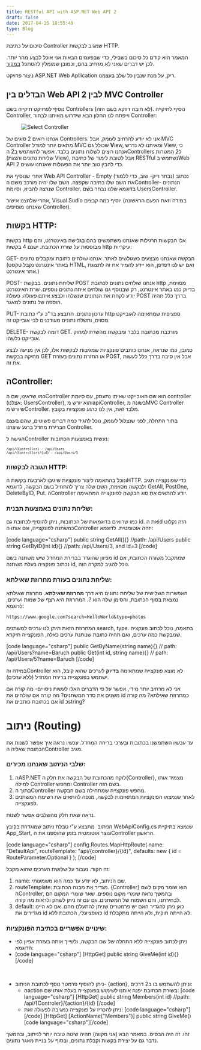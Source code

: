 ```yaml
---
title: RESTful API with ASP.NET Web API 2
draft: false
date: 2017-04-25 18:55:49
type: Blog
---
```


<!-- wp:paragraph -->
<p>סיכום על כתיבת Controller שמגיב לבקשות HTTP.</p>
<!-- /wp:paragraph -->
<!-- wp:paragraph -->
<p>המאמר הוא קודם כל סיכום בשבילי, כדי שבפעמים הבאות אני אוכל לבצע מהר יותר. לכן יש דברים שאני לא מרחיב בהם, וכמובן שמומלץ להסתכל <a href="https://docs.microsoft.com/en-us/aspnet/web-api/overview/" rel="noopener noreferrer" target="_blank">במקור</a>.</p>
<!-- /wp:paragraph -->
<!-- wp:paragraph -->
<p>ניצור פרויקט ASP.NET Web Apllication ריק, על מנת שנבין כל שלב בעצמנו.</p>
<!-- /wp:paragraph -->
<!-- wp:heading -->
<h2>הבדלים בין Web API 2 לבין MVC Controller</h2>
<!-- /wp:heading -->
<!-- wp:paragraph -->
<p>נוסיף לפרויקט תיקייה בשם Controllers (לא חובה דווקא בשם הזה). נוסיף לתיקייה Controller, וייפתח לנו החלון הבא שידרוש מאיתנו לבחור Controller:</p>
<!-- /wp:paragraph -->
<!-- wp:image {"id":558} -->
<figure class="wp-block-image"><img alt="Select Controller" class="wp-image-558" src="https://baruchiro.files.wordpress.com/2017/04/e2808fe2808fd79cd79bd799d793d794.png"/></figure>
<!-- /wp:image -->
<!-- wp:paragraph -->
<p>אנחנו רואים 2 סוגים של Controllers. אני לא יודע להרחיב לעומק, אבל MVC Controller מתאים יותר למודל MVC שכולל גם <strong>V</strong>iew, ומאיתנו לא נדרש View, כי אנחנו רוצים לשלוח נתונים בלבד. אפשר להשתמש ב2 הControllers ל2 המטרות (שליחת נתונים והצגת View), אבל לטובת לימוד של כתיבת RESTful נשתמש בWeb API 2 כדי להבין טוב יותר את הפעולות שאנחנו עושים.</p>
<!-- /wp:paragraph -->
<!-- wp:paragraph -->
<p>אחרי שנוסיף את Web API Controller - Empty (נבחר ריק- שוב, כדי ללמוד) נכתוב את השם שלו בתיבה שקפצה. השם שלו יהיה מורכב משם הController- הנתונים שנרצה להביא, וסיומת Controller. בדוגמא שלנו נבחר בשם UsersController.</p>
<!-- /wp:paragraph -->
<!-- wp:paragraph -->
<p>אחרי שלחצנו אישור, Visual Sudio יוסיף כמה קבצים (במידה וזאת הפעם הראשונה שאנחנו מוסיפים Controller).</p>
<!-- /wp:paragraph -->
<!-- wp:heading -->
<h2>בקשות HTTP:</h2>
<!-- /wp:heading -->
<!-- wp:paragraph -->
<p>בקשות http אלו הבקשות הרגילות שאנחנו משתמשים בהם בגלישה באינטרנט, והם מבוססות על שורת הכתובת. ישנם 4 בקשות http עיקריות:</p>
<!-- /wp:paragraph -->
<!-- wp:paragraph -->
<p>GET- הבקשה שאנחנו מבצעים כשגולשים לאתר. אנחנו שולחים כתובת ומקבלים נתונים (באתר אינטרנט נקבל טקסט HTML, ואם יש לנו דפדפן, הוא יידע להמיר את זה לתצוגת אתר אינטרנט.)</p>
<!-- /wp:paragraph -->
<!-- wp:paragraph -->
<p>POST- שליחת נתונים. בבקשת POST אנחנו שולחים נתונים לכתובת http מסוימת, בדיוק כמו באתר אינטרנט, רק שבנוסף גם שולחים איתה נתונים נוספים. שרת האינטרנט יודע לקחת את הנתונים שנשלחו ולבצע איתם פעולה. פעולת POST בדרך כלל תהיה הוספה של נתונים למאגר.</p>
<!-- /wp:paragraph -->
<!-- wp:paragraph -->
<p>PUT- עדכון נתונים. תתבצע בד"כ ע"י כתובת http ספציפית שמתאימה לאובייקט מסוים, ותשלח נתונים מעודכנים לבי אובייקט זה.</p>
<!-- /wp:paragraph -->
<!-- wp:paragraph -->
<p>DELETE- דומה לבקשת GET. מורכבת מכתובת בלבד ומבקשת מהשרת למחוק אובייקט כלשהו.</p>
<!-- /wp:paragraph -->
<!-- wp:paragraph -->
<p>כמובן, כמו שנראה, אנחנו כותבים פונקציות שמגיבות לבקשות אלו, לכן אין מניעה לבצע מחיקה בבקשת GET או החזרת נתונים בעזרת POST, אבל אין סיבה בדרך כלל לעשות את זה.</p>
<!-- /wp:paragraph -->
<!-- wp:heading -->
<h2>הController:</h2>
<!-- /wp:heading -->
<!-- wp:paragraph -->
<p>כמו שראינו, שם הController הוא שם האובייקט שאיתו נתעסק, עם סיומת controller (אצלנו: UsersController), והוא יורש מapiController, בשונה מMVC Controller שיורש מController. מלבד זאת, אין לנו כרגע פונקציות בקובץ.</p>
<!-- /wp:paragraph -->
<!-- wp:paragraph -->
<p>בתור התחלה, לפני שנצלול לעומק, נוכל להגיד כמה דברים פשוטים, שהם בעצם הברירת מחדל ברגע שיצרנו Controller.</p>
<!-- /wp:paragraph -->
<!-- wp:paragraph -->
<p>הגישה לController נעשית באמצעות הכתובות:</p>
<!-- /wp:paragraph -->
<!-- wp:paragraph {"direction":"ltr"} -->
<p dir="ltr"><code><code><code>/api/{Controller} - /api/Users<br/>/api/{Controller}/{id} - /api/Users/5</code></code></code></p>
<!-- /wp:paragraph -->
<!-- wp:heading {"level":3} -->
<h3>תגובה לבקשות HTTP:</h3>
<!-- /wp:heading -->
<!-- wp:paragraph -->
<p>ונוכל בהתאמה ליצור פונקציות שיגיבו לארבעת בקשות הHTTP. כדי שפונקצייה תגיב לבקשה מסוימת, השם שלה צריך להתחיל בשם הבקשה, לדוגמא: GetAll, PostOne, DeleteByID, Put. הController יודע להתאים את סוג הבקשה לפונקצייה המתאימה.</p>
<!-- /wp:paragraph -->
<!-- wp:heading {"level":3} -->
<h3>שליחת נתונים באמצעות תבנית:</h3>
<!-- /wp:heading -->
<!-- wp:paragraph -->
<p>כמו שרואים בדוגמאות של הכתובות, ניתן להוסיף לכתובת גם id. את הid הזה נקלוט כמשתנה לפונקצייה, וגם אותו הController יזהה אוטומטית. לדוגמא:</p>
<!-- /wp:paragraph -->
<!-- wp:html -->
[code language="csharp"]
public string GetAll(){} //path: /api/Users
public string GetByID(int id){} //path: /api/Users/3, and id=3
[/code]
<!-- /wp:html -->
<!-- wp:paragraph -->
<p>מכיוון שהוגדר בברירת המחדל שיש משתנה בשם id שמתקבל משורת הכתובת, אם נכתוב פונקציה בעלת משתנה id, נוכל להגיב למקרה הזה.</p>
<!-- /wp:paragraph -->
<!-- wp:heading {"level":3} -->
<h3>שליחת נתונים בעזרת מחרוזת שאילתא:</h3>
<!-- /wp:heading -->
<!-- wp:paragraph -->
<p>האפשרות השלישית של שליחת נתונים היא דרך <strong>מחרוזת שאילתא</strong>. מחרוזת שאילתא נמצאת בסוף הכתובת, והסימן שלה הוא ?. המחרוזת היא רצף של שמות וערכים, לדוגמא:</p>
<!-- /wp:paragraph -->
<!-- wp:paragraph {"direction":"ltr"} -->
<p dir="ltr"><code>https://www.google.com?search=HelloWorld&amp;type=photos</code></p>
<!-- /wp:paragraph -->
<!-- wp:paragraph -->
<p>המחרוזת הזאת תיתן לנו ערכים למשתנים search, type. בתאמה, נוכל לכתוב פונקציה שמבקשת כמה ערכים, ואם תהיה כתובת שנותנת ערכים כאלה, הפונקצייה תיקרא.</p>
<!-- /wp:paragraph -->
<!-- wp:html -->
[code language="csharp"]
public GetByName(string name){} // path: /api/Users?name=Baruch
public Get(int id, string name){} // path: /api/Users/5?name=Baruch
[/code]
<!-- /wp:html -->
<!-- wp:paragraph -->
<p>במידה והController לא מוצא פונקצייה שמתאימה <strong>בדיוק</strong> לערכים שהוא קיבל, הוא ישתמש בפונקציית ברירת המחדל (ללא ערכים).</p>
<!-- /wp:paragraph -->
<!-- wp:paragraph -->
<p>אני לא מרחיב יותר מידי, אפשר על פי הדברים האלו לעשות ניסויים- מה קורה אם משנים את סדר המשתנים? מה קורה אם שולחים את id כמחרוזת שאילתא? מה קורה אם בכתובת כותבים את id כstring?</p>
<!-- /wp:paragraph -->
<!-- wp:heading {"level":1} -->
<h1>ניתוב (Routing)</h1>
<!-- /wp:heading -->
<!-- wp:paragraph -->
<p>עד עכשיו השתמשנו בכתובות ובערכי ברירת המחדל. עכשיו נראה איך אפשר לשנות את הכתובת שאליה הController מגיב.</p>
<!-- /wp:paragraph -->
<!-- wp:heading {"level":3} -->
<h3>שלבי הניתוב שאנחנו מכירים:</h3>
<!-- /wp:heading -->
<!-- wp:list {"ordered":true} -->
<ol><li>הASP.NET לוקח מהכתובת של הבקשה את חלק ה{Controller}, מצמיד אותו למילה Controller ומחפש Controller בשם הזה.</li><li>בתוך הController מחפש פונקצייה שמתחילה בשם הבקשה.</li><li>לאחר שנמצאו הפונקציות המתאימות לבקשה, מנסה להתאים את רשימת המשתנים לפונקצייה.</li></ol>
<!-- /wp:list -->
<!-- wp:paragraph -->
<p>נראה שאת חלק מהשלבים אפשר לשנות.</p>
<!-- /wp:paragraph -->
<!-- wp:paragraph -->
<p>הניתוב  מתבצע ע"י טבלת ניתוב שמוגדרת בקובץ WebApiConfig.cs שנמצא בתיקיית App_Start, ונוצר אוטומטית בזמן שהוספנו את הController הראשון.</p>
<!-- /wp:paragraph -->
<!-- wp:html -->
[code language="csharp"]
config.Routes.MapHttpRoute(
 name: "DefaultApi",
 routeTemplate: "api/{controller}/{id}",
 defaults: new { id = RouteParameter.Optional }
 );
[/code]
<!-- /wp:html -->
<!-- wp:paragraph -->
<p>זה הקוד. נעבור על שלושת הערכים שהוא מקבל:</p>
<!-- /wp:paragraph -->
<!-- wp:list {"ordered":true} -->
<ol><li>name: שם הניתוב, לא יודע עד כמה הוא משמעותי.</li><li>routeTemplate: מגדיר את מבנה הכתובת. {Controller} הוא שומר מקום לשם הController, ובהמשך נראה שומרי מקום נוספים. שאר שומרי המקום הם לבחירתנו, והם השמות של המשתנים. גם עם זה ניתן לשחק ולראות מה קורה.</li><li>default: כאן ניתן להגדיר האם יש פרמטרים שניתן להתעלם מהם. אם לא היינו מגדירים את id כאופציונלי, הכתובת ללא id לא הייתה חוקית, ולא הייתה מתקבלת.</li></ol>
<!-- /wp:list -->
<!-- wp:heading {"level":3} -->
<h3>שינויים אפשריים בכתיבת הפונקציות:</h3>
<!-- /wp:heading -->
<!-- wp:list -->
<ul><li>ניתן לכתוב פונקצייה ללא התחלה של שם הבקשה, ולשייך אותה בעזרת אפיון לפי הדוגמא:</li><li>
[code language="csharp"]
[HttpGet]
public string GiveMe(int id){}
[/code]
<p> </p>
</li><li>ניתן להוסיף פרמטר נוסף לכתובת הניתוב- {action}, וניתן להשתמש בו ב2 דרכים:
<ul>
<li>הaction בשורת הכתובת יפנה אותנו לשימוש בפונקצייה בעלת אותו שם:
[code language="csharp"]
[HttpGet]
public string Members(int id) //path: /api/{Controler}/{action}/{id}
[/code]
</li>
<li>ניתן להכריז על פונקצייה כמגיבה לפעולה זאת:
[code language="csharp"][/code]
[HttpGet]
[ActionName("Members")]
public string GiveMe()
[code language="csharp"][/code]
</li>
</ul>
</li></ul>
<!-- /wp:list -->
<!-- wp:paragraph -->
<p>זהו. זה היה הבסיס. במאמר הבא (אני מקווה) תהיה שיטה טובה יותר לניתוב, ובהמשך נדבר גם על יצירת בקשות וקבלת נתונים, ובסוף על בניית מאגר נתונים.</p>
<!-- /wp:paragraph -->
